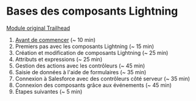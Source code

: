 # Bases des composants Lightning
[Module original Trailhead](https://trailhead.salesforce.com/fr/modules/lex_dev_lc_basics)

1. [Avant de commencer](units/O1.md) (~ 10 min)
2. Premiers pas avec les composants Lightning (~ 15 min)
3. Création et modification de composants Lightning (~ 25 min)
4. Attributs et expressions (~ 25 min)
5. Gestion des actions avec les contrôleurs (~ 45 min)
6. Saisie de données à l'aide de formulaires (~ 35 min)
7. Connexion à Salesforce avec des contrôleurs côté serveur (~ 35 min)
8. Connexion des composants grâce aux événements (~ 45 min)
9. Étapes suivantes (~ 5 min)
